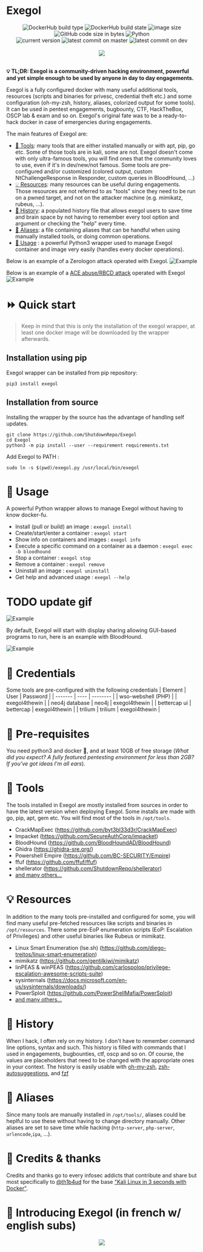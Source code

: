 # Exegol

<p align="center">
  <img alt="DockerHub build type" src="https://img.shields.io/docker/cloud/automated/nwodtuhs/exegol">
  <img alt="DockerHub build state" src="https://img.shields.io/docker/cloud/build/nwodtuhs/exegol">
  <img alt="image size" src="https://img.shields.io/docker/image-size/nwodtuhs/exegol/nightly">
  <img alt="GitHub code size in bytes" src="https://img.shields.io/github/languages/code-size/ShutdownRepo/Exegol">
  <img alt="Python" src="https://img.shields.io/badge/Python-3-success">
  <br>
  <img alt="current version" src="https://img.shields.io/badge/version-3.1.12.dev-blueviolet">
  <img alt="latest commit on master" src="https://img.shields.io/github/last-commit/ShutdownRepo/Exegol/master?label=latest%20release">
  <img alt="latest commit on dev" src="https://img.shields.io/github/last-commit/ShutdownRepo/Exegol/dev?label=latest%20commit%20%28in%20dev%20branch%29">
  <br></br>
  <a href="https://twitter.com/intent/follow?screen_name=_nwodtuhs" title="Follow"><img src="https://img.shields.io/twitter/follow/_nwodtuhs?label=Shutdown&style=social"></a>
  <br><br>
</p>

**:bulb: TL;DR: Exegol is a community-driven hacking environment, powerful and yet simple enough to be used by anyone in day to day engagements.**

Exegol is a fully configured docker with many useful additional tools, resources (scripts and binaries for privesc, credential theft etc.) and some configuration (oh-my-zsh, history, aliases, colorized output for some tools). It can be used in pentest engagements, bugbounty, CTF, HackTheBox, OSCP lab & exam and so on. Exegol's original fate was to be a ready-to-hack docker in case of emergencies during engagements.

The main features of Exegol are:
- [:wrench: Tools](#wrench-tools): many tools that are either installed manually or with apt, pip, go etc. Some of those tools are in kali, some are not. Exegol doesn't come with only ultra-famous tools, you will find ones that the community loves to use, even if it's in dev/new/not famous. Some tools are pre-configured and/or customized (colored output, custom NtChallengeResponse in Responder, custom queries in BloodHound, ...)
- [:bulb: Resources](#bulb-resources): many resources can be useful during engagements. Those resources are not referred to as "tools" since they need to be run on a pwned target, and not on the attacker machine (e.g. mimikatz, rubeus, ...).
- [:scroll: History](#scroll-history): a populated history file that allows exegol users to save time and brain space by not having to remember every tool option and argument or checking the "help" every time.
- [:rocket: Aliases](#rocket-aliases): a file containing aliases that can be handful when using manually installed tools, or doing common operations.
- [:mag_right: Usage](#mag_right-usage) : a powerful Python3 wrapper used to manage Exegol container and image very easily (handles every docker operations).

Below is an example of a Zerologon attack operated with Exegol.
![Example](assets/example-zerologon.gif)

Below is an example of a [ACE abuse/RBCD attack](https://www.thehacker.recipes/active-directory-domain-services/movement/abusing-aces) operated with Exegol
![Example](assets/example-rbcd.gif)

# :fast_forward: Quick start

> Keep in mind that this is only the installation of the exegol wrapper, at least one docker image will be downloaded by the wrapper afterwards.

## Installation using pip

Exegol wrapper can be installed from pip repository:
```
pip3 install exegol
```

## Installation from source
Installing the wrapper by the source has the advantage of handling self updates.
```
git clone https://github.com/ShutdownRepo/Exegol
cd Exegol
python3 -m pip install --user --requirement requirements.txt
```

Add Exegol to PATH :
```
sudo ln -s $(pwd)/exegol.py /usr/local/bin/exegol
```

# :mag_right: Usage
A powerful Python wrapper allows to manage Exegol without having to know docker-fu.

- Install (pull or build) an image : `exegol install`
- Create/start/enter a container : `exegol start`
- Show info on containers and images : `exegol info`
- Execute a specific command on a container as a daemon : `exegol exec -b bloodhound`
- Stop a container : `exegol stop`
- Remove a container : `exegol remove`
- Uninstall an image : `exegol uninstall`
- Get help and advanced usage : `exegol --help`

# TODO update gif
![Example](assets/example-info.gif)

By default, Exegol will start with display sharing allowing GUI-based programs to run, here is an example with BloodHound.

![Example](assets/example-display-sharing.gif)

# :closed_lock_with_key: Credentials
Some tools are pre-configured with the following credentials
| Element | User | Password |
| ------- | ---- | -------- |
| wso-webshell (PHP) | | exegol4thewin |
| neo4j database | neo4j | exegol4thewin |
| bettercap ui | bettercap | exegol4thewin |
| trilium | trilium | exegol4thewin |

# :pushpin: Pre-requisites
You need python3 and docker :whale:, and at least 10GB of free storage (*What did you expect? A fully featured pentesting environment for less than 2GB? If you've got ideas I'm all ears*).

# :wrench: Tools
The tools installed in Exegol are mostly installed from sources in order to have the latest version when deploying Exegol. Some installs are made with go, pip, apt, gem etc. You will find most of the tools in `/opt/tools`.
- CrackMapExec (https://github.com/byt3bl33d3r/CrackMapExec)
- Impacket (https://github.com/SecureAuthCorp/impacket)
- BloodHound (https://github.com/BloodHoundAD/BloodHound)
- Ghidra (https://ghidra-sre.org/)
- Powershell Empire (https://github.com/BC-SECURITY/Empire)
- ffuf (https://github.com/ffuf/ffuf)
- shellerator (https://github.com/ShutdownRepo/shellerator)
- [and many others...](https://github.com/ShutdownRepo/Exegol/wiki/Tools)

# :bulb: Resources
In addition to the many tools pre-installed and configured for some, you will find many useful pre-fetched resources like scripts and binaries in `/opt/resources`. There some pre-EoP enumeration scripts (EoP: Escalation of Privileges) and other useful binaries like Rubeus or mimikatz.
- Linux Smart Enumeration (lse.sh) (https://github.com/diego-treitos/linux-smart-enumeration)
- mimikatz (https://github.com/gentilkiwi/mimikatz)
- linPEAS & winPEAS (https://github.com/carlospolop/privilege-escalation-awesome-scripts-suite)
- sysinternals (https://docs.microsoft.com/en-us/sysinternals/downloads/)
- PowerSploit (https://github.com/PowerShellMafia/PowerSploit)
- [and many others...](https://github.com/ShutdownRepo/Exegol/wiki/Resources)

# :scroll: History
When I hack, I often rely on my history. I don't have to remember command line options, syntax and such. This history is filled with commands that I used in engagements, bugbounties, ctf, oscp and so on. Of course, the values are placeholders that need to be changed with the appropriate ones in your context.
The history is easily usable with [oh-my-zsh](https://github.com/ohmyzsh/ohmyzsh), [zsh-autosuggestions](https://github.com/zsh-users/zsh-autosuggestions), and [fzf](https://github.com/junegunn/fzf)

# :rocket: Aliases
Since many tools are manually installed in `/opt/tools/`, aliases could be heplful to use these without having to change directory manually.
Other aliases are set to save time while hacking (`http-server`, `php-server`, `urlencode`,`ipa`, ...).

# :loudspeaker: Credits & thanks
Credits and thanks go to every infosec addicts that contribute and share but most specifically to [@th1b4ud](https://twitter.com/th1b4ud) for the base ["Kali Linux in 3 seconds with Docker"](https://thibaud-robin.fr/articles/docker-kali/).

# :movie_camera: Introducing Exegol (in french w/ english subs)
<p align="center">
  <a href="http://www.youtube.com/watch?v=TA3vrNpWGvg" title="Video"><img src="http://img.youtube.com/vi/TA3vrNpWGvg/0.jpg">
</p>
